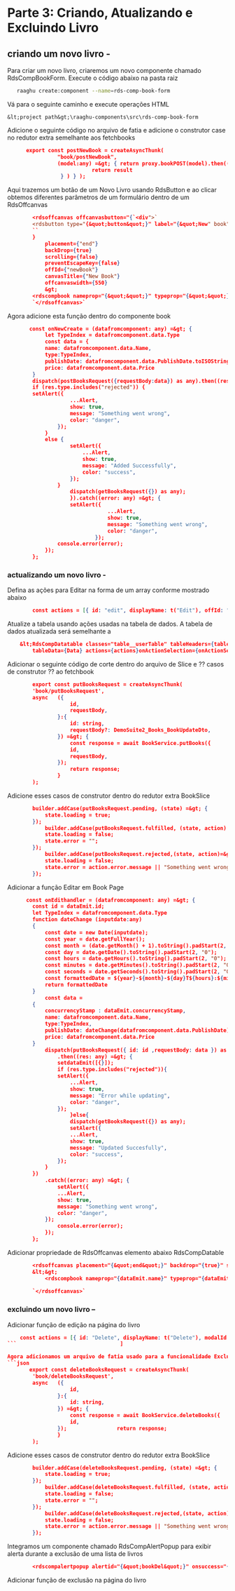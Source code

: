 <style>
  @import url('https://fonts.googleapis.com/css2?family=Lexend:wght@100;300;400;500;600;700;800;900&family=Poppins:wght@100;200;300;400;500;600;700;800;900&display=swap');
</style>
# Parte 3: Criando, Atualizando e Excluindo Livro
## criando um novo livro -
Para criar um novo livro, criaremos um novo componente chamado RdsCompBookForm. Execute o código abaixo na pasta raiz
```bash
   raaghu create:component --name=rds-comp-book-form
```
Vá para o seguinte caminho e execute operações HTML

    &lt;project path&gt;\raaghu-components\src\rds-comp-book-form

Adicione o seguinte código no arquivo de fatia e adicione o construtor case no redutor extra semelhante aos fetchbooks

```json
      export const postNewBook = createAsyncThunk(
                "book/postNewBook",
                (model:any) =&gt; { return proxy.bookPOST(model).then((result:any)=&gt;{
                           return result
                 } ) } );
```
Aqui trazemos um botão de um Novo Livro usando RdsButton e ao clicar obtemos diferentes parâmetros de um formulário dentro de um RdsOffcanvas

```json
        <rdsoffcanvas offcanvasbutton="{`<div">`
        <rdsbutton type="{&quot;button&quot;}" label="{&quot;New" book"}="" iconcolorvariant="light" size="small" colorvariant="primary" icon="plus" iconfill="{false}" iconstroke="{true}" iconheight="12px" iconwidth="12px">`</rdsbutton>`
        ``
        }
            placement={"end"}
            backDrop={true}
            scrolling={false}
            preventEscapeKey={false}
            offId={"newBook"}
            canvasTitle={"New Book"}
            offcanvaswidth={550}
            &gt;
        <rdscompbook nameprop="{&quot;&quot;}" typeprop="{&quot;&quot;}" publishdateprop="{&quot;&quot;}" priceprop="{&quot;&quot;}" onsavehandler="{onNewCreate}" offcanvastype="{&quot;create&quot;}" typeenumitems="{TypeEnum}">`</rdscompbook>`
        `</rdsoffcanvas>`
```

Agora adicione esta função dentro do componente book

```json
       const onNewCreate = (datafromcomponent: any) =&gt; {
            let TypeIndex = datafromcomponent.data.Type
            const data = {
            name: datafromcomponent.data.Name,
            type:TypeIndex,
            publishDate: datafromcomponent.data.PublishDate.toISOString().substring(0, 19),
            price: datafromcomponent.data.Price
        }
        dispatch(postBooksRequest({requestBody:data}) as any).then((res: any) =&gt; {
        if (res.type.includes("rejected")) {
        setAlert({
                    ...Alert,
                    show: true,
                    message: "Something went wrong",
                    color: "danger",
                });
            }
            else {
                    setAlert({
                        ...Alert,
                        show: true,
                        message: "Added Successfully",
                        color: "success",
                    });
                }
                    dispatch(getBooksRequest({}) as any);
                    }).catch((error: any) =&gt; {
                    setAlert({
                                ...Alert,
                                show: true,
                                message: "Something went wrong",
                                color: "danger",
                            });
                console.error(error);
            });
        };
```

### actualizando um novo livro -
Defina as ações para Editar na forma de um array conforme mostrado abaixo
```json
        const actions = [{ id: "edit", displayName: t("Edit"), offId: "BookEdit"}]
```
Atualize a tabela usando ações usadas na tabela de dados. A tabela de dados atualizada será semelhante a
```json
    &lt;RdsCompDatatable classes="table__userTable" tableHeaders={tableHeaders} pagination={true}
        tableData={Data} actions={actions}onActionSelection={onActionSelection} recordsPerPage={5}  recordsPerPageSelectListOption={true}&gt;`&lt;/RdsCompDatatable &gt;`
```
Adicionar o seguinte código de corte dentro do arquivo de Slice e ⁇  casos de construtor ⁇  ao fetchbook
```json
        export const putBooksRequest = createAsyncThunk(
        'book/putBooksRequest',
        async   ({
                    id,
                    requestBody,
                }:{
                    id: string,
                    requestBody?: DemoSuite2_Books_BookUpdateDto,
                }) =&gt; {
                    const response = await BookService.putBooks({
                    id,
                    requestBody,
                });
                    return response;
                }
        );
```
Adicione esses casos de construtor dentro do redutor extra BookSlice
```json
        builder.addCase(putBooksRequest.pending, (state) =&gt; {
            state.loading = true;
        });
            builder.addCase(putBooksRequest.fulfilled, (state, action) =&gt; {
            state.loading = false;
            state.error = "";
        });
            builder.addCase(putBooksRequest.rejected,(state, action)=&gt; {
            state.loading = false;
            state.error = action.error.message || "Something went wrong";
        });
```
Adicionar a função Editar em Book Page
```json
      const onEdithandler = (datafromcomponent: any) =&gt; {
        const id = dataEmit.id;
        let TypeIndex = datafromcomponent.data.Type
        function dateChange (inputdate:any)
        {
            const date = new Date(inputdate);
            const year = date.getFullYear();
            const month = (date.getMonth() + 1).toString().padStart(2, "0");
            const day = date.getDate().toString().padStart(2, "0");
            const hours = date.getHours().toString().padStart(2, "0");
            const minutes = date.getMinutes().toString().padStart(2, "0");
            const seconds = date.getSeconds().toString().padStart(2, "0");
            const formattedDate = ${year}-${month}-${day}T${hours}:${minutes}:${seconds};
            return formattedDate
        }
            const data =
        {
            concurrencyStamp : dataEmit.concurrencyStamp,
            name: datafromcomponent.data.Name,
            type:TypeIndex,
            publishDate: dateChange(datafromcomponent.data.PublishDate),
            price: datafromcomponent.data.Price
        }
            dispatch(putBooksRequest({ id: id ,requestBody: data }) as any)
                .then((res: any) =&gt; {
                setdataEmit([{}]);
                if (res.type.includes("rejected")){
                setAlert({
                    ...Alert,
                    show: true,
                    message: "Error while updating",
                    color: "danger",
                });
                    }else{
                    dispatch(getBooksRequest({}) as any);
                    setAlert({
                    ...Alert,
                    show: true,
                    message: "Updated Succesfully",
                    color: "success",
                });
            }
        })
            .catch((error: any) =&gt; {
                setAlert({
                ...Alert,
                show: true,
                message: "Something went wrong",
                color: "danger",
            });
                console.error(error);
            });
        };
```
Adicionar propriedade de RdsOffcanvas elemento abaixo RdsCompDatable
```json
        <rdsoffcanvas placement="{&quot;end&quot;}" backdrop="{true}" scrolling="{false}" preventescapekey="{false}" offid="{&quot;BookEdit&quot;}" canvastitle="{&quot;Edit&quot;}" offcanvaswidth="{550}">
        &lt;&gt;
            <rdscompbook nameprop="{dataEmit.name}" typeprop="{dataEmit.type}" publishdateprop="{dataEmit.publishDate}" priceprop="{dataEmit.price}" offcanvastype="{&quot;update&quot;}" typeenumitems="{TypeEnum}" onsavehandler="{onEdithandler}">`</rdscompbook>`
        
        `</rdsoffcanvas>`
```
### excluindo um novo livro –
Adicionar função de edição na página do livro
```json
    const actions = [{ id: "Delete", displayName: t("Delete"), modalId: "bookDel" }]
```                                 ]

Agora adicionamos um arquivo de fatia usado para a funcionalidade Excluir
```json
       export const deleteBooksRequest = createAsyncThunk(
        'book/deleteBooksRequest',
        async   ({
                    id,
                }:{
                    id: string,
                }) =&gt; {
                    const response = await BookService.deleteBooks({
                    id,
                });                return response;
                }
        );
```
Adicione esses casos de construtor dentro do redutor extra BookSlice
```json
        builder.addCase(deleteBooksRequest.pending, (state) =&gt; {
            state.loading = true;
        });
            builder.addCase(deleteBooksRequest.fulfilled, (state, action) =&gt; {
            state.loading = false;
            state.error = "";
        });
            builder.addCase(deleteBooksRequest.rejected,(state, action)=&gt; {
            state.loading = false;
            state.error = action.error.message || "Something went wrong";
        });
```
Integramos um componente chamado RdsCompAlertPopup para exibir alerta durante a exclusão de uma lista de livros
```json
        <rdscompalertpopup alertid="{&quot;bookDel&quot;}" onsuccess="{onDeleteHandler}"></rdscompalertpopup>
```
Adicionar função de exclusão na página do livro
